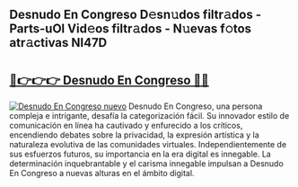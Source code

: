 ## Desnudo En Congreso D𝚎sn𝚞dos filtr𝚊dos - Parts-uOl Vid𝚎os filtr𝚊dos - N𝚞evas f𝚘tos atr𝚊ctivas NI47D

# <h2><a href="http://mb2y6qo.tromn.icu/?c=Desnudo+En+Congreso">🔗👉👉👉 Desnudo En Congreso 🔗🔗</a></h2>

[![Desnudo En Congreso nuevo](https://i.imgur.com/pEAQMta.gif)](http://mb2y6qo.tromn.icu/?c=Desnudo+En+Congreso)
Desnudo En Congreso, una persona compleja e intrigante, desafía la categorización fácil. Su innovador estilo de comunicación en línea ha cautivado y enfurecido a los críticos, encendiendo debates sobre la privacidad, la expresión artística y la naturaleza evolutiva de las comunidades virtuales. Independientemente de sus esfuerzos futuros, su importancia en la era digital es innegable. La determinación inquebrantable y el carisma innegable impulsan a Desnudo En Congreso a nuevas alturas en el ámbito digital.
